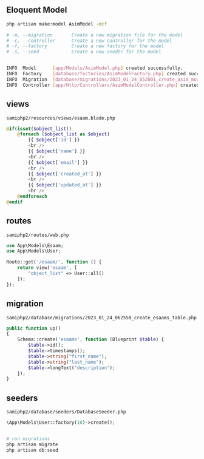 ## Eloquent Model

```bash
php artisan make:model AsimModel -mcf

# -m, --migration       Create a new migration file for the model
# -c, --controller      Create a new controller for the model
# -f, --factory         Create a new factory for the model
# -s, --seed            Create a new seeder for the model


INFO  Model      [app/Models/AsimModel.php] created successfully.  
INFO  Factory    [database/factories/AsimModelFactory.php] created successfully.  
INFO  Migration  [database/migrations/2023_01_24_052001_create_asim_models_table.php] created successfully.  
INFO  Controller [app/Http/Controllers/AsimModelController.php] created successfully.  
```


## views
`samiphp2/resources/views/esaam.blade.php`
```php
@if(isset($object_list))
    @foreach ($object_list as $object)
        {{ $object['id'] }}
        <br />
        {{ $object['name'] }}
        <br />
        {{ $object['email'] }}
        <br />
        {{ $object['created_at'] }}
        <br />
        {{ $object['updated_at'] }}
        <hr />
    @endforeach
@endif
```


## routes
`samiphp2/routes/web.php`
```php
use App\Models\Esaam;
use App\Models\User;

Route::get('/esaam/', function () {
    return view('esaam', [
        "object_list" => User::all()
    ]);
});
```


## migration
`samiphp2/database/migrations/2023_01_24_062550_create_esaams_table.php`
```php
public function up()
{
    Schema::create('esaams', function (Blueprint $table) {
        $table->id();
        $table->timestamps();
        $table->string("first_name");
        $table->string("last_name");
        $table->longText("description");
    });
}
```


## seeders
`samiphp2/database/seeders/DatabaseSeeder.php`
```php
\App\Models\User::factory(10)->create();


# run migrations
php artisan migrate
php artisan db:seed
```




